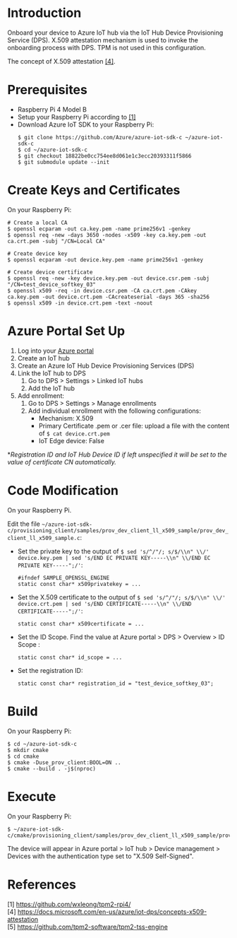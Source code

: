 # Introduction

Onboard your device to Azure IoT hub via the IoT Hub Device Provisioning Service (DPS). X.509 attestation mechanism is used to invoke the onboarding process with DPS. TPM is not used in this configuration.

The concept of X.509 attestation [[4]](#4).

# Prerequisites

- Raspberry Pi 4 Model B
- Setup your Raspberry Pi according to [[1]](#1)
- Download Azure IoT SDK to your Raspberry Pi:
    ```
    $ git clone https://github.com/Azure/azure-iot-sdk-c ~/azure-iot-sdk-c
    $ cd ~/azure-iot-sdk-c
    $ git checkout 18822be0cc754ee8d061e1c3ecc20393311f5866
    $ git submodule update --init
    ```

# Create Keys and Certificates

On your Raspberry Pi:
```
# Create a local CA
$ openssl ecparam -out ca.key.pem -name prime256v1 -genkey
$ openssl req -new -days 3650 -nodes -x509 -key ca.key.pem -out ca.crt.pem -subj "/CN=Local CA"

# Create device key
$ openssl ecparam -out device.key.pem -name prime256v1 -genkey

# Create device certificate
$ openssl req -new -key device.key.pem -out device.csr.pem -subj "/CN=test_device_softkey_03"
$ openssl x509 -req -in device.csr.pem -CA ca.crt.pem -CAkey ca.key.pem -out device.crt.pem -CAcreateserial -days 365 -sha256
$ openssl x509 -in device.crt.pem -text -noout

```

# Azure Portal Set Up

1. Log into your [Azure portal](https://portal.azure.com/)
2. Create an IoT hub
3. Create an Azure IoT Hub Device Provisioning Services (DPS)
4. Link the IoT hub to DPS
    1. Go to DPS > Settings > Linked IoT hubs
    2. Add the IoT hub
4. Add enrollment:
    1. Go to DPS > Settings > Manage enrollments
    2. Add individual enrollment with the following configurations:
        - Mechanism: X.509
        - Primary Certificate .pem or .cer file: upload a file with the content of `$ cat device.crt.pem`
        - IoT Edge device: False

**Registration ID and IoT Hub Device ID if left unspecified it will be set to the value of certificate CN automatically.*

# Code Modification

On your Raspberry Pi.

Edit the file `~/azure-iot-sdk-c/provisioning_client/samples/prov_dev_client_ll_x509_sample/prov_dev_client_ll_x509_sample.c`:
- Set the private key to the output of `$ sed 's/^/"/; s/$/\\n" \\/' device.key.pem | sed 's/END EC PRIVATE KEY-----\\n" \\/END EC PRIVATE KEY-----";/'`:
    ```
    #ifndef SAMPLE_OPENSSL_ENGINE
    static const char* x509privatekey = ...
    ```
- Set the X.509 certificate to the output of `$ sed 's/^/"/; s/$/\\n" \\/' device.crt.pem | sed 's/END CERTIFICATE-----\\n" \\/END CERTIFICATE-----";/'`:
    ```
    static const char* x509certificate = ...
    ```
- Set the ID Scope. Find the value at Azure portal > DPS > Overview > ID Scope :
    ```
    static const char* id_scope = ...
    ```
- Set the registration ID:
    ```
    static const char* registration_id = "test_device_softkey_03";
    ```

# Build

On your Raspberry Pi:
```
$ cd ~/azure-iot-sdk-c
$ mkdir cmake
$ cd cmake
$ cmake -Duse_prov_client:BOOL=ON ..
$ cmake --build . -j$(nproc)
```

# Execute

On your Raspberry Pi:
```
$ ~/azure-iot-sdk-c/cmake/provisioning_client/samples/prov_dev_client_ll_x509_sample/prov_dev_client_ll_x509_sample
```

The device will appear in Azure portal > IoT hub > Device management > Devices with the authentication type set to "X.509 Self-Signed".

# References

<a id="1">[1] https://github.com/wxleong/tpm2-rpi4/</a> <br>
<a id="4">[4] https://docs.microsoft.com/en-us/azure/iot-dps/concepts-x509-attestation</a> <br>
<a id="5">[5] https://github.com/tpm2-software/tpm2-tss-engine</a> <br>


<!--
https://github.com/Azure/azure-iot-sdk-c/issues/2270

# CA Cert
openssl ecparam -out ca_key.pem -name prime256v1 -genkey
openssl req -new -days 3650 -nodes -x509 -key ca_key.pem -out ca_cert.pem -subj "/CN=CA"

# Device Cert
openssl ecparam -out device_ec_key.pem -name prime256v1 -genkey
# CA sign
openssl req -new -key device_ec_key.pem -out device_ec.csr -subj "/CN=testing123"
openssl x509 -req -in device_ec.csr -CA ca_cert.pem -CAkey ca_key.pem -CAcreateserial -out device_ec_cert.pem -days 365 -sha256 // -extensions client_auth
openssl x509 -in device_ec_cert.pem -text -noout
# Self sign (DPS will not accept this)
openssl req -x509 -key device_ec_key.pem -out device_ec_cert.pem -subj "/CN=testing123" -sha256 -nodes -days 365 
openssl x509 -in device_ec_cert.pem -text -noout

# Validation of CA Cert
openssl ecparam -out validation_ec_key.pem -name prime256v1 -genkey
openssl req -new -key validation_ec_key.pem -out validation_ec.csr -subj "/CN=<validation code>"
openssl x509 -req -in validation_ec.csr -CA ca_cert.pem -CAkey ca_key.pem -CAcreateserial -out validation_ec_cert.pem -days 365 -sha256 // -extensions client_auth 

sed 's/^/"/; s/$/\\n" \\/' device_ec_cert.pem | sed 's/END CERTIFICATE-----\\n" \\/END CERTIFICATE-----";/'
sed 's/^/"/; s/$/\\n" \\/' device_ec_key.pem | sed 's/END EC PRIVATE KEY-----\\n" \\/END EC PRIVATE KEY-----";/'

cmake -DCMAKE_BUILD_TYPE=Debug -Duse_prov_client=ON ..
cmake --build . -j$(nproc)

vi ./provisioning_client/samples/prov_dev_client_ll_x509_sample/prov_dev_client_ll_x509_sample.c
~/azure-iot-sdk-c/cmake/provisioning_client/samples/prov_dev_client_ll_x509_sample/prov_dev_client_ll_x509_sample
-->